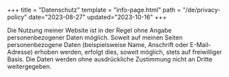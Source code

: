 +++
title = "Datenschutz"
template = "info-page.html"
path = "/de/privacy-policy"
date="2023-08-27"
updated="2023-10-16"
+++

Die Nutzung meiner Website ist in der Regel ohne Angabe personenbezogener Daten möglich. Soweit auf meinen Seiten personenbezogene Daten (beispielsweise Name, Anschrift oder E-Mail-Adresse) erhoben werden, erfolgt dies, soweit möglich, stets auf freiwilliger Basis. Die Daten werden ohne ausdrückliche Zustimmung nicht an Dritte weitergegeben.